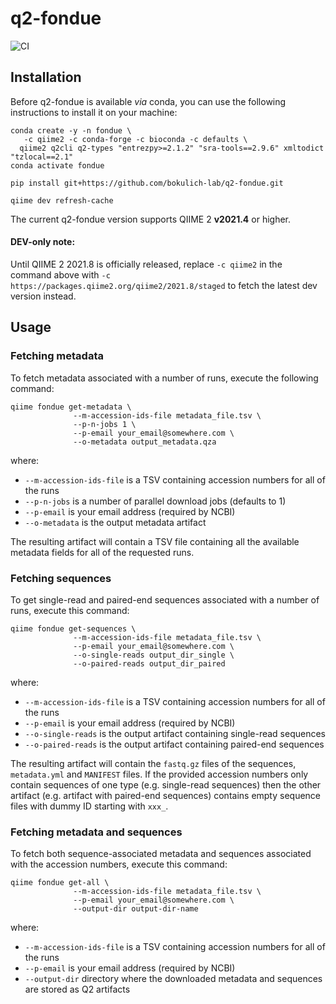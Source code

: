# q2-fondue 
![CI](https://github.com/bokulich-lab/q2-fondue/actions/workflows/ci.yml/badge.svg)

## Installation

Before q2-fondue is available *via* conda, you can use the following instructions to install it on your machine:

```shell
conda create -y -n fondue \
   -c qiime2 -c conda-forge -c bioconda -c defaults \
  qiime2 q2cli q2-types "entrezpy>=2.1.2" "sra-tools==2.9.6" xmltodict "tzlocal==2.1"
conda activate fondue

pip install git+https://github.com/bokulich-lab/q2-fondue.git

qiime dev refresh-cache
```

The current q2-fondue version supports QIIME 2 **v2021.4** or higher.

#### DEV-only note:
Until QIIME 2 2021.8 is officially released, replace `-c qiime2` in the command above with
`-c https://packages.qiime2.org/qiime2/2021.8/staged` to fetch the latest dev version instead.

## Usage
### Fetching metadata

To fetch metadata associated with a number of runs, execute the following command:

```shell
qiime fondue get-metadata \
              --m-accession-ids-file metadata_file.tsv \
              --p-n-jobs 1 \
              --p-email your_email@somewhere.com \
              --o-metadata output_metadata.qza
```

where:
- `--m-accession-ids-file` is a TSV containing accession numbers for all of the runs
- `--p-n-jobs` is a number of parallel download jobs (defaults to 1)
- `--p-email` is your email address (required by NCBI)
- `--o-metadata` is the output metadata artifact

The resulting artifact will contain a TSV file containing all the available metadata fields
for all of the requested runs.

### Fetching sequences

To get single-read and paired-end sequences associated with a number of runs, execute this command:
```shell
qiime fondue get-sequences \
              --m-accession-ids-file metadata_file.tsv \
              --p-email your_email@somewhere.com \
              --o-single-reads output_dir_single \
              --o-paired-reads output_dir_paired
```

where:
- `--m-accession-ids-file` is a TSV containing accession numbers for all of the runs
- `--p-email` is your email address (required by NCBI)
- `--o-single-reads` is the output artifact containing single-read sequences
- `--o-paired-reads` is the output artifact containing paired-end sequences

The resulting artifact will contain the `fastq.gz` files of the sequences, `metadata.yml` and `MANIFEST` files. If the provided accession numbers only contain sequences of one type (e.g. single-read sequences) then the other artifact (e.g. artifact with paired-end sequences) contains empty sequence files with dummy ID starting with `xxx_`.

### Fetching metadata and sequences

To fetch both sequence-associated metadata and sequences associated with the accession numbers, execute this command:

```shell
qiime fondue get-all \
              --m-accession-ids-file metadata_file.tsv \ 
              --p-email your_email@somewhere.com \
              --output-dir output-dir-name
```
where:
- `--m-accession-ids-file` is a TSV containing accession numbers for all of the runs
- `--p-email` is your email address (required by NCBI)
- `--output-dir` directory where the downloaded metadata and sequences are stored as Q2 artifacts
